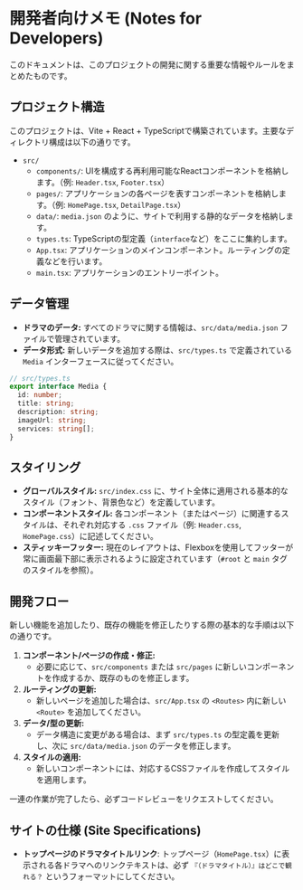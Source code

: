 # 開発者向けメモ (Notes for Developers)

このドキュメントは、このプロジェクトの開発に関する重要な情報やルールをまとめたものです。

## プロジェクト構造

このプロジェクトは、Vite + React + TypeScriptで構築されています。主要なディレクトリ構成は以下の通りです。

- `src/`
  - `components/`: UIを構成する再利用可能なReactコンポーネントを格納します。（例: `Header.tsx`, `Footer.tsx`）
  - `pages/`: アプリケーションの各ページを表すコンポーネントを格納します。（例: `HomePage.tsx`, `DetailPage.tsx`）
  - `data/`: `media.json` のように、サイトで利用する静的なデータを格納します。
  - `types.ts`: TypeScriptの型定義（`interface`など）をここに集約します。
  - `App.tsx`: アプリケーションのメインコンポーネント。ルーティングの定義などを行います。
  - `main.tsx`: アプリケーションのエントリーポイント。

## データ管理

- **ドラマのデータ:** すべてのドラマに関する情報は、`src/data/media.json` ファイルで管理されています。
- **データ形式:** 新しいデータを追加する際は、`src/types.ts` で定義されている `Media` インターフェースに従ってください。

```typescript
// src/types.ts
export interface Media {
  id: number;
  title: string;
  description: string;
  imageUrl: string;
  services: string[];
}
```

## スタイリング

- **グローバルスタイル:** `src/index.css` に、サイト全体に適用される基本的なスタイル（フォント、背景色など）を定義しています。
- **コンポーネントスタイル:** 各コンポーネント（またはページ）に関連するスタイルは、それぞれ対応する `.css` ファイル（例: `Header.css`, `HomePage.css`）に記述してください。
- **スティッキーフッター:** 現在のレイアウトは、Flexboxを使用してフッターが常に画面最下部に表示されるように設定されています（`#root` と `main` タグのスタイルを参照）。

## 開発フロー

新しい機能を追加したり、既存の機能を修正したりする際の基本的な手順は以下の通りです。

1.  **コンポーネント/ページの作成・修正:**
    - 必要に応じて、`src/components` または `src/pages` に新しいコンポーネントを作成するか、既存のものを修正します。
2.  **ルーティングの更新:**
    - 新しいページを追加した場合は、`src/App.tsx` の `<Routes>` 内に新しい `<Route>` を追加してください。
3.  **データ/型の更新:**
    - データ構造に変更がある場合は、まず `src/types.ts` の型定義を更新し、次に `src/data/media.json` のデータを修正します。
4.  **スタイルの適用:**
    - 新しいコンポーネントには、対応するCSSファイルを作成してスタイルを適用します。

一連の作業が完了したら、必ずコードレビューをリクエストしてください。

## サイトの仕様 (Site Specifications)

- **トップページのドラマタイトルリンク**: トップページ（`HomePage.tsx`）に表示される各ドラマへのリンクテキストは、必ず `『（ドラマタイトル）』はどこで観れる？` というフォーマットにしてください。
